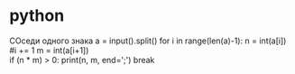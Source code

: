 # python
СОседи одного знака
a = input().split() 
for i in range(len(a)-1): 
    n = int(a[i])  
    #i += 1
    m = int(a[i+1])  
    if (n * m) > 0:
        print(n, m, end=';')
        break
